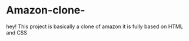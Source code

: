 # Amazon-clone-
hey!
This project is basically a clone of amazon it is fully based on HTML and CSS 
